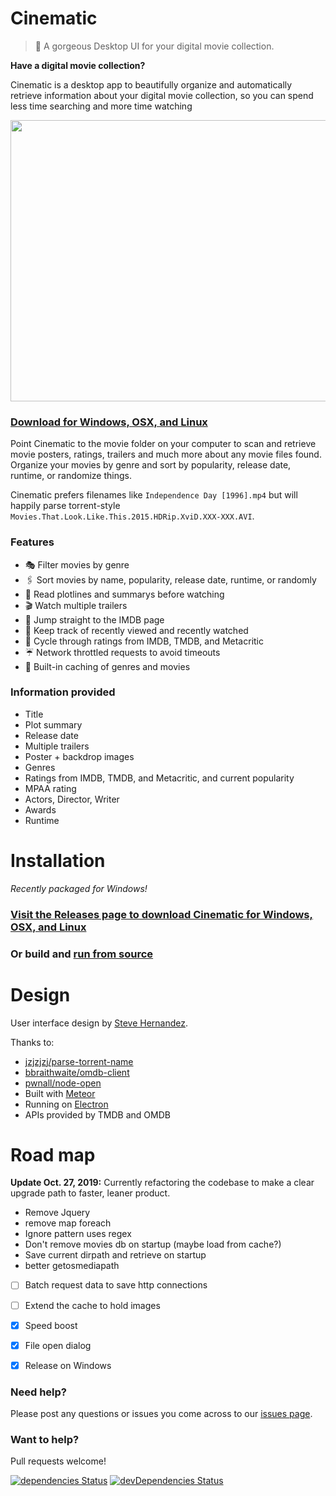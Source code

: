 Cinematic
===========
> 🎥  A gorgeous Desktop UI for your digital movie collection.

**Have a digital movie collection?**

Cinematic is a desktop app to beautifully organize and automatically retrieve information about your digital movie collection, so you can spend less time searching and more time watching

<p align="center">
  <img width="720" height="450" src="http://lacymorrow.com/images/github/cinematic/demo.gif">
</p>

### [Download for Windows, OSX, and Linux](https://github.com/lacymorrow/cinematic/releases)

Point Cinematic to the movie folder on your computer to scan and retrieve movie posters, ratings, trailers and much more about any movie files found.
Organize your movies by genre and sort by popularity, release date, runtime, or randomize things.

Cinematic prefers filenames like `Independence Day [1996].mp4` but will happily parse torrent-style `Movies.That.Look.Like.This.2015.HDRip.XviD.XXX-XXX.AVI`.


### Features

* 🎭   Filter movies by genre
* 🖇   Sort movies by name, popularity, release date, runtime, or randomly
* 🚥   Read plotlines and summarys before watching
* 🎬   Watch multiple trailers
* 🥃   Jump straight to the IMDB page
* 🍱   Keep track of recently viewed and recently watched
* 🍅   Cycle through ratings from IMDB, TMDB, and Metacritic
* ☔️    Network throttled requests to avoid timeouts
* 🐠   Built-in caching of genres and movies

### Information provided

* Title
* Plot summary
* Release date
* Multiple trailers
* Poster + backdrop images
* Genres
* Ratings from IMDB, TMDB, and Metacritic, and current popularity
* MPAA rating
* Actors, Director, Writer
* Awards
* Runtime


# Installation

_Recently packaged for Windows!_

### [Visit the Releases page to download Cinematic for Windows, OSX, and Linux](https://github.com/lacymorrow/cinematic/releases)

### Or build and [run from source](https://github.com/lacymorrow/cinematic/blob/master/docs/build.md)


# Design
User interface design by [Steve Hernandez](http://slhernandez.com/2013/09/10/Movie-App/).

Thanks to:

* [jzjzjzj/parse-torrent-name](https://github.com/jzjzjzj/parse-torrent-name)
* [bbraithwaite/omdb-client](https://github.com/bbraithwaite/omdb-client)
* [pwnall/node-open](https://github.com/pwnall/node-open)
* Built with [Meteor](http://meteor.com)
* Running on [Electron](https://electronjs.org/)
* APIs provided by TMDB and OMDB


# Road map

**Update Oct. 27, 2019:** Currently refactoring the codebase to make a clear upgrade path to faster, leaner product.

 - Remove Jquery
 - remove map foreach
 - Ignore pattern uses regex
 - Don't remove movies db on startup (maybe load from cache?)
 - Save current dirpath and retrieve on startup
 - better getosmediapath

 - [ ] Batch request data to save http connections
 - [ ] Extend the cache to hold images
 - [X] Speed boost
 - [X] File open dialog
 - [X] Release on Windows


### Need help?

Please post any questions or issues you come across to our [issues page](https://github.com/lacymorrow/cinematic/issues).

### Want to help?

Pull requests welcome!

[![dependencies Status](https://david-dm.org/lacymorrow/cinematic/status.svg)](https://david-dm.org/lacymorrow/cinematic) [![devDependencies Status](https://david-dm.org/lacymorrow/cinematic/dev-status.svg)](https://david-dm.org/lacymorrow/cinematic?type=dev)

